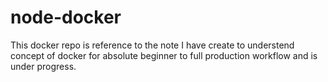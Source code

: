 # node-docker
This docker repo is reference to the note I have create to understend concept of docker for absolute beginner to full production workflow and is under progress.
